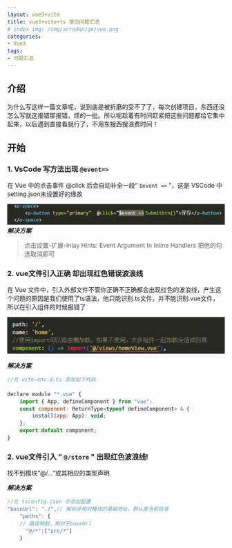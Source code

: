 ```yaml
---
layout: vue3+vite
title: vue3+vite+ts 常见问题汇总
# index_img: /img/acrodesign/vue.png
categories:
- Vue3
tags:
- 问题汇总
---
```


## 介绍

  为什么写这样一篇文章呢，说到底是被折磨的受不了了，每次创建项目，东西还没怎么写就这报错那报错，烦的一批。所以呢趁着有时间赶紧把这些问题都给它集中起来，以后遇到直接看就行了，不用东搜西搜浪费时间！

## 开始
### 1. VsCode 写方法出现  ` @event=> `

 在 Vue 中的点击事件 @click 后会自动补全一段“ `$event =>` ”，这是 VSCode 中setting.json未设置好的缘故

 ![](../img/blogimg/4-20/4-20-1.png)
***解决方案***
> 点击设置-扩展-Inlay Hints: Event Argument In Inline Handlers 把他的勾选取消即可

### 2. vue文件引入正确 却出现红色错误波浪线
在 Vue 文件中，引入外部文件不管你正确不正确都会出现红色的波浪线，产生这个问题的原因是我们使用了ts语法，他只能识别.ts文件，并不能识别.vue文件，所以在引入组件的时候报错了

![](../img/blogimg/4-20/4-20-2.png)

***解决方案***

``` js
//在 vite-env.d.ts 添加如下代码

declare module "*.vue" {
    import { App, defineComponent } from "vue";
    const component: ReturnType<typeof defineComponent> & {
        install(app: App): void;
    };
    export default component;
}
```
### 2. vue文件引入 " `@/store` " 出现红色波浪线!
找不到模块“@/…”或其相应的类型声明

***解决方案***

``` js
//在 tsconfig.json 中添加配置
"baseUrl": "./",// 解析非相对模块的基础地址，默认是当前目录
    "paths": {
    // 路径映射，相对于baseUrl
      "@/*":["src/*"]
    }
```


